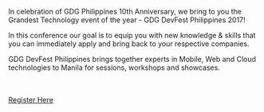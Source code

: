In celebration of GDG Philippines 10th Anniversary, we bring to you the Grandest Technology event of the year - GDG DevFest Philippines 2017!

In this conference our goal is to equip you with new knowledge & skills that you can immediately apply and bring back to your respective companies.

GDG DevFest Philippines brings together experts in Mobile, Web and Cloud technologies to Manila for sessions, workshops and showcases.

<br/><br/>
<a href="https://devfestphilippines.eventbrite.com/" class="button" target="_blank">
  <paper-ripple></paper-ripple>
  Register Here
</a>
